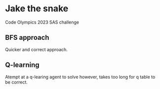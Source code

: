# Jake the snake 

Code Olympics 2023 SAS challenge 

## BFS approach 

Quicker and correct approach.

## Q-learning 

Atempt at a q-learing agent to solve however, takes too long for q table to be correct.